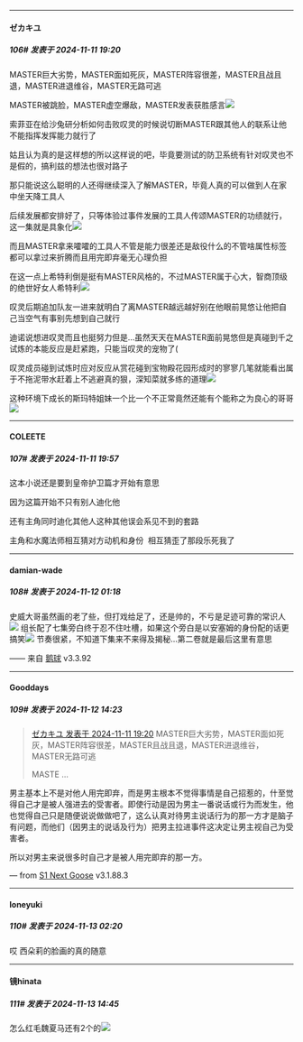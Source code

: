 ﻿
*****

####  ゼカキユ  
##### 106#       发表于 2024-11-11 19:20

MASTER巨大劣势，MASTER面如死灰，MASTER阵容很差，MASTER且战且退，MASTER进退维谷，MASTER无路可逃

MASTER被跳脸，MASTER虚空爆敌，MASTER发表获胜感言<img src="https://static.saraba1st.com/image/smiley/face2017/037.png" referrerpolicy="no-referrer">

索菲亚在给沙兔研分析如何击败叹灵的时候说切断MASTER跟其他人的联系让他不能指挥发挥能力就行了

姑且认为真的是这样想的所以这样说的吧，毕竟要测试的防卫系统有针对叹灵也不是假的，搞利兹的想法也很对路子

那只能说这么聪明的人还得继续深入了解MASTER，毕竟人真的可以做到人在家中坐天降工具人

后续发展都安排好了，只等体验过事件发展的工具人传颂MASTER的功绩就行，这一集就是具象化<img src="https://static.saraba1st.com/image/smiley/face2017/066.png" referrerpolicy="no-referrer">

而且MASTER拿来嚯嚯的工具人不管是能力很差还是敌役什么的不管啥属性标签都可以拿过来折腾而且用完即弃毫无心理负担

在这一点上希特利倒是挺有MASTER风格的，不过MASTER属于心大，智商顶级的绝世好女人希特利<img src="https://static.saraba1st.com/image/smiley/face2017/053.png" referrerpolicy="no-referrer">

叹灵后期追加队友一进来就明白了离MASTER越远越好别在他眼前晃悠让他把自己当空气有事别先想到自己就行

迪诺说想进叹灵而且也挺努力但是…虽然天天在MASTER面前晃悠但是真碰到千之试炼的本能反应是赶紧跑，只能当叹灵的宠物了(

叹灵成员碰到试炼时应对反应从赏花碰到宝物殿花园形成时的寥寥几笔就能看出属于不拖泥带水赶着上不逃避真的狠，深知菜就多练的道理<img src="https://static.saraba1st.com/image/smiley/face2017/066.png" referrerpolicy="no-referrer">

这种环境下成长的斯玛特姐妹一个比一个不正常竟然还能有个能称之为良心的哥哥<img src="https://static.saraba1st.com/image/smiley/face2017/059.png" referrerpolicy="no-referrer">


*****

####  COLEETE  
##### 107#       发表于 2024-11-11 19:57

这本小说还是要到皇帝护卫篇才开始有意思

因为这篇开始不只有别人迪化他

还有主角同时迪化其他人这种其他误会系见不到的套路

主角和水魔法师相互猜对方动机和身份  相互猜歪了那段乐死我了


*****

####  damian-wade  
##### 108#       发表于 2024-11-12 01:18

史威大哥虽然画的老了些，但打戏给足了，还是帅的，不亏是足迹可靠的常识人<img src="https://static.saraba1st.com/image/smiley/face2017/053.png" referrerpolicy="no-referrer">
组长配了七集旁白终于忍不住吐槽，如果这个旁白是以安塞姆的身份配的话更搞笑<img src="https://static.saraba1st.com/image/smiley/face2017/009.gif" referrerpolicy="no-referrer">
节奏很紧，不知道下集来不来得及揭秘...第二卷就是最后这里有意思

—— 来自 [鹅球](https://www.pgyer.com/GcUxKd4w) v3.3.92


*****

####  Gooddays  
##### 109#       发表于 2024-11-12 14:23

<blockquote><a href="httphttps://bbs.saraba1st.com/2b/forum.php?mod=redirect&amp;goto=findpost&amp;pid=66673810&amp;ptid=2172504" target="_blank">ゼカキユ 发表于 2024-11-11 19:20</a>
MASTER巨大劣势，MASTER面如死灰，MASTER阵容很差，MASTER且战且退，MASTER进退维谷，MASTER无路可逃

MASTE ...</blockquote>
男主基本上不是对他人用完即弃，而是男主根本不觉得事情是自己招惹的，什至觉得自己才是被人强进去的受害者。即使行动是因为男主一番说话或行为而发生，他也觉得自己只是随便说说做做吧了，这么认真对待男主说话行为的那一方才是脑子有问题，而他们（因男主的说话及行为）把男主拉进事件这决定让男主视自己为受害者。

所以对男主来说很多时自己才是被人用完即弃的那一方。

— from [S1 Next Goose](https://www.pgyer.com/GcUxKd4w) v3.1.88.3


*****

####  loneyuki  
##### 110#       发表于 2024-11-13 02:20

哎 西朵莉的脸画的真的随意


*****

####  镜hinata  
##### 111#       发表于 2024-11-13 14:45

怎么红毛魏夏马还有2个的<img src="https://static.saraba1st.com/image/smiley/face2017/009.gif" referrerpolicy="no-referrer">

